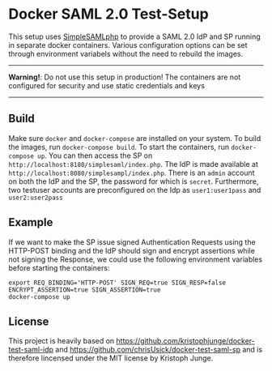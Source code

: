 # Docker SAML 2.0 Test-Setup 

This setup uses [SimpleSAMLphp](https://simplesamlphp.org/) to provide a SAML 2.0 IdP and SP running in separate docker containers. Various configuration options can be set through environment variabels without the need to rebuild the images.

---

**Warning!**: Do not use this setup in production! The containers are not configured for security and use static credentials and keys

---

## Build

Make sure `docker` and `docker-compose` are installed on your system. To build the images, run `docker-compose build`. To start the containers, run `docker-compose up`. You can then access the SP on `http://localhost:8180/simplesaml/index.php`. The IdP is made available at `http://localhost:8080/simplesampl/index.php`. There is an `admin` account on both the IdP and the SP, the password for which
is `secret`. Furthermore, two testuser accounts are preconfigured on the Idp as `user1:user1pass` and `user2:user2pass`

## Example

If we want to make the SP issue signed Authentication Requests using the HTTP-POST binding and the IdP should sign and encrypt assertions while not signing the Response, we could use the following environment variables before starting the containers:

```
export REQ_BINDING='HTTP-POST' SIGN_REQ=true SIGN_RESP=false ENCRYPT_ASSERTION=true SIGN_ASSERTION=true
docker-compose up
```

## License

This project is heavily based on https://github.com/kristophjunge/docker-test-saml-idp and https://github.com/chrisUsick/docker-test-saml-sp and is therefore lincensed under the MIT license by Kristoph Junge.
